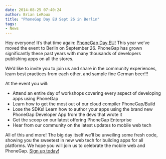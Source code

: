 ```yaml
---
date: 2014-08-25 07:40:24
author: Brian LeRoux
title: "PhoneGap Day EU Sept 26 in Berlin"
tags:
- News
---
```

Hey everyone! It’s that time again: [PhoneGap Day EU!](http://pgday.phonegap.com/eu2014/) This year we’ve moved the event to Berlin on September 26. PhoneGap has grown significantly these past years with many thousands of developers publishing apps on all the stores.

We’d like to invite you to join us and share in the community experiences, learn best practices from each other, and sample fine German beer!!!

At the event you will:

* Attend an entire day of workshops covering every aspect of developing apps using PhoneGap
* Learn how to get the most out of our cloud compiler PhoneGap/Build
* Lose the SDKs! Learn how to author your apps using the brand new PhoneGap Developer App from the devs that wrote it
* Get the scoop on our latest offering PhoneGap Enterprise
* Hear from our community on the latest updates to mobile web tech

All of this and more! The big day itself we’ll be unveiling some fresh code, showing you the sweetest in new web tech for building apps for all platforms. We hope you will join us to celebrate the mobile web and PhoneGap. [Sign up today!](http://pgday.phonegap.com/eu2014/)
